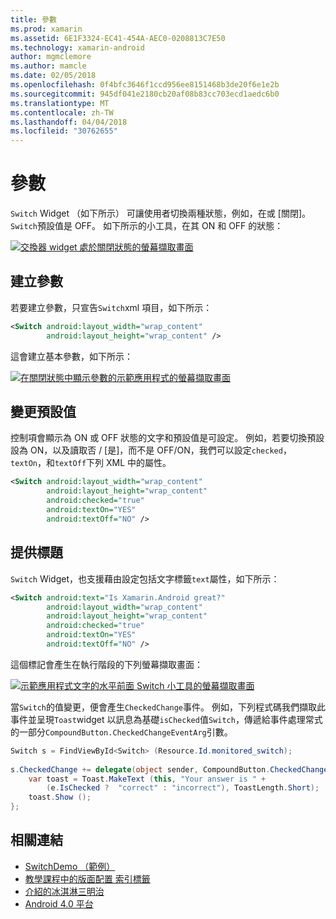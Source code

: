 ```yaml
---
title: 參數
ms.prod: xamarin
ms.assetid: 6E1F3324-EC41-454A-AEC0-0208813C7E50
ms.technology: xamarin-android
author: mgmclemore
ms.author: mamcle
ms.date: 02/05/2018
ms.openlocfilehash: 0f4bfc3646f1ccd956ee8151468b3de20f6e1e2b
ms.sourcegitcommit: 945df041e2180cb20af08b83cc703ecd1aedc6b0
ms.translationtype: MT
ms.contentlocale: zh-TW
ms.lasthandoff: 04/04/2018
ms.locfileid: "30762655"
---
```

# <a name="switch"></a>參數

`Switch` Widget （如下所示） 可讓使用者切換兩種狀態，例如，在或 [關閉]。 `Switch`預設值是 OFF。 如下所示的小工具，在其 ON 和 OFF 的狀態：

[![交換器 widget 處於關閉狀態的螢幕擷取畫面](switch-images/16-switch-onoff.png)](switch-images/16-switch-onoff.png#lightbox)


## <a name="creating-a-switch"></a>建立參數

若要建立參數，只宣告`Switch`xml 項目，如下所示：

```xml
<Switch android:layout_width="wrap_content"
        android:layout_height="wrap_content" />
```

這會建立基本參數，如下所示：

[![在關閉狀態中顯示參數的示範應用程式的螢幕擷取畫面](switch-images/07-switch.png)](switch-images/07-switch.png#lightbox)


## <a name="changing-default-values"></a>變更預設值

控制項會顯示為 ON 或 OFF 狀態的文字和預設值是可設定。 例如，若要切換預設設為 ON，以及讀取否 / [是]，而不是 OFF/ON，我們可以設定`checked`， `textOn`，和`textOff`下列 XML 中的屬性。

```xml
<Switch android:layout_width="wrap_content"
        android:layout_height="wrap_content"
        android:checked="true"
        android:textOn="YES"
        android:textOff="NO" />
```



## <a name="providing-a-title"></a>提供標題

`Switch` Widget，也支援藉由設定包括文字標籤`text`屬性，如下所示：

```xml
<Switch android:text="Is Xamarin.Android great?"
        android:layout_width="wrap_content"
        android:layout_height="wrap_content"
        android:checked="true"
        android:textOn="YES"
        android:textOff="NO" />
```

這個標記會產生在執行階段的下列螢幕擷取畫面：

[![示範應用程式文字的水平前面 Switch 小工具的螢幕擷取畫面](switch-images/08-switch.png)](switch-images/08-switch.png#lightbox)

當`Switch`的值變更，便會產生`CheckedChange`事件。
例如，下列程式碼我們擷取此事件並呈現`Toast`widget 以訊息為基礎`isChecked`值`Switch`，傳遞給事件處理常式的一部分`CompoundButton.CheckedChangeEventArg`引數。

```csharp
Switch s = FindViewById<Switch> (Resource.Id.monitored_switch);
           
s.CheckedChange += delegate(object sender, CompoundButton.CheckedChangeEventArgs e) {
    var toast = Toast.MakeText (this, "Your answer is " +
        (e.IsChecked ?  "correct" : "incorrect"), ToastLength.Short);
    toast.Show ();
};
```


## <a name="related-links"></a>相關連結

- [SwitchDemo （範例）](https://developer.xamarin.com/samples/monodroid/PlatformFeatures/ICS_Samples/SwitchDemo/)
- [教學課程中的版面配置 索引標籤](~/android/user-interface/layouts/tab-layout/index.md)
- [介紹的冰淇淋三明治](http://www.android.com/about/ice-cream-sandwich/)
- [Android 4.0 平台](http://developer.android.com/sdk/android-4.0.html)
